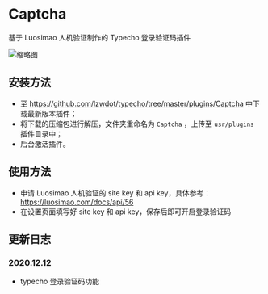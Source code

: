 # Captcha

基于 Luosimao 人机验证制作的 Typecho 登录验证码插件

![缩略图](https://gravatar.cn/usr/uploads/2020/12/3319323695.png)

## 安装方法

* 至 https://github.com/lzwdot/typecho/tree/master/plugins/Captcha 中下载最新版本插件；
* 将下载的压缩包进行解压，文件夹重命名为 `Captcha` ，上传至 `usr/plugins` 插件目录中；
* 后台激活插件。

## 使用方法

* 申请 Luosimao 人机验证的 site key 和 api key，具体参考：https://luosimao.com/docs/api/56
* 在设置页面填写好 site key 和 api key，保存后即可开启登录验证码


## 更新日志

### 2020.12.12

* typecho 登录验证码功能

